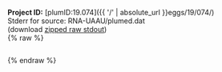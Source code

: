 **Project ID:** [plumID:19.074]({{ '/' | absolute_url }}eggs/19/074/)  
Stderr for source:  RNA-UAAU/plumed.dat   
(download [zipped raw stdout](plumed.dat.plumed.stdout.txt.zip))  
{% raw %}
<pre>
</pre>
{% endraw %}
